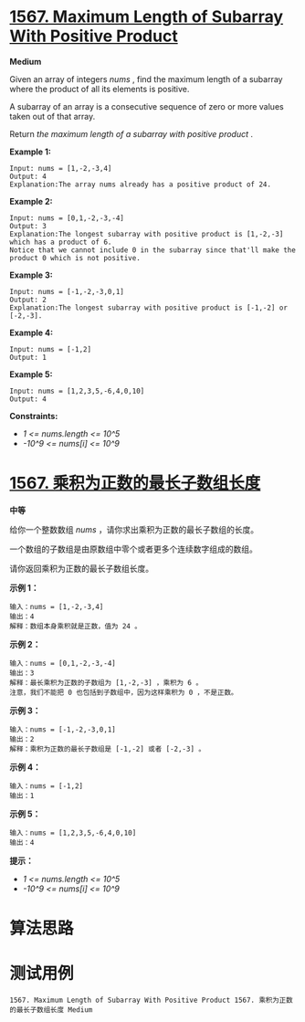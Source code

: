 # [1567. Maximum Length of Subarray With Positive Product][enTitle]

**Medium**

Given an array of integers  *nums* , find the maximum length of a subarray where the product of all its elements is positive.

A subarray of an array is a consecutive sequence of zero or more values taken out of that array.

Return  *the maximum length of a subarray with positive product* .



**Example 1:** 

```
Input: nums = [1,-2,-3,4]
Output: 4
Explanation:The array nums already has a positive product of 24.

```

**Example 2:** 

```
Input: nums = [0,1,-2,-3,-4]
Output: 3
Explanation:The longest subarray with positive product is [1,-2,-3] which has a product of 6.
Notice that we cannot include 0 in the subarray since that'll make the product 0 which is not positive.
```

**Example 3:** 

```
Input: nums = [-1,-2,-3,0,1]
Output: 2
Explanation:The longest subarray with positive product is [-1,-2] or [-2,-3].

```

**Example 4:** 

```
Input: nums = [-1,2]
Output: 1

```

**Example 5:** 

```
Input: nums = [1,2,3,5,-6,4,0,10]
Output: 4

```



**Constraints:** 

-  *1 <= nums.length <= 10^5*  
-  *-10^9 <= nums[i] <= 10^9* 


# [1567. 乘积为正数的最长子数组长度][cnTitle]

**中等**

给你一个整数数组  *nums*  ，请你求出乘积为正数的最长子数组的长度。

一个数组的子数组是由原数组中零个或者更多个连续数字组成的数组。

请你返回乘积为正数的最长子数组长度。



**示例 1：** 

```
输入：nums = [1,-2,-3,4]
输出：4
解释：数组本身乘积就是正数，值为 24 。

```

**示例 2：** 

```
输入：nums = [0,1,-2,-3,-4]
输出：3
解释：最长乘积为正数的子数组为 [1,-2,-3] ，乘积为 6 。
注意，我们不能把 0 也包括到子数组中，因为这样乘积为 0 ，不是正数。
```

**示例 3：** 

```
输入：nums = [-1,-2,-3,0,1]
输出：2
解释：乘积为正数的最长子数组是 [-1,-2] 或者 [-2,-3] 。

```

**示例 4：** 

```
输入：nums = [-1,2]
输出：1

```

**示例 5：** 

```
输入：nums = [1,2,3,5,-6,4,0,10]
输出：4

```



**提示：** 

-  *1 <= nums.length <= 10^5*  
-  *-10^9 <= nums[i] <= 10^9* 




# 算法思路

# 测试用例
```
1567. Maximum Length of Subarray With Positive Product 1567. 乘积为正数的最长子数组长度 Medium
```

[enTitle]: https://leetcode.com/problems/maximum-length-of-subarray-with-positive-product/
[cnTitle]: https://leetcode-cn.com/problems/maximum-length-of-subarray-with-positive-product/
